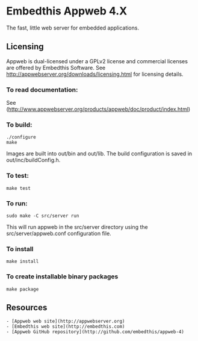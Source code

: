 Embedthis Appweb 4.X
===

The fast, little web server for embedded applications. 

Licensing
---
Appweb is dual-licensed under a GPLv2 license and commercial licenses are offered by Embedthis Software.
See http://appwebserver.org/downloads/licensing.html for licensing details.

### To read documentation:

  See (http://www.appwebserver.org/products/appweb/doc/product/index.html)

### To build:

    ./configure
    make

Images are built into out/bin and out/lib. The build configuration is saved in out/inc/buildConfig.h.

### To test:

    make test

### To run:

    sudo make -C src/server run

This will run appweb in the src/server directory using the src/server/appweb.conf configuration file.

### To install

    make install

### To create installable binary packages

    make package

Resources
---
    - [Appweb web site](http://appwebserver.org)
    - [Embedthis web site](http://embedthis.com)
    - [Appweb GitHub repository](http://github.com/embedthis/appweb-4)
